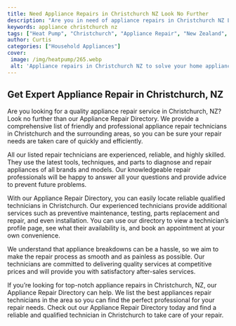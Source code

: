 ```yaml
---
title: Need Appliance Repairs in Christchurch NZ Look No Further
description: "Are you in need of appliance repairs in Christchurch NZ Look no further We have all the advice tips and tools you need to get your appliances up and running in no time"
keywords: appliance christchurch nz
tags: ["Heat Pump", "Christchurch", "Appliance Repair", "New Zealand", "Appliance Guide"]
author: Curtis
categories: ["Household Appliances"]
cover: 
 image: /img/heatpump/265.webp
 alt: 'Appliance repairs in Christchurch NZ to solve your home appliance needs'
---
```

## Get Expert Appliance Repair in Christchurch, NZ
Are you looking for a quality appliance repair service in Christchurch, NZ? Look no further than our Appliance Repair Directory. We provide a comprehensive list of friendly and professional appliance repair technicians in Christchurch and the surrounding areas, so you can be sure your repair needs are taken care of quickly and efficiently.

All our listed repair technicians are experienced, reliable, and highly skilled. They use the latest tools, techniques, and parts to diagnose and repair appliances of all brands and models. Our knowledgeable repair professionals will be happy to answer all your questions and provide advice to prevent future problems.

With our Appliance Repair Directory, you can easily locate reliable qualified technicians in Christchurch. Our experienced technicians provide additional services such as preventive maintenance, testing, parts replacement and repair, and even installation. You can use our directory to view a technician’s profile page, see what their availability is, and book an appointment at your own convenience.

We understand that appliance breakdowns can be a hassle, so we aim to make the repair process as smooth and as painless as possible. Our technicians are committed to delivering quality services at competitive prices and will provide you with satisfactory after-sales services.

If you’re looking for top-notch appliance repairs in Christchurch, NZ, our Appliance Repair Directory can help. We list the best appliances repair technicians in the area so you can find the perfect professional for your repair needs. Check out our Appliance Repair Directory today and find a reliable and qualified technician in Christchurch to take care of your repair.
